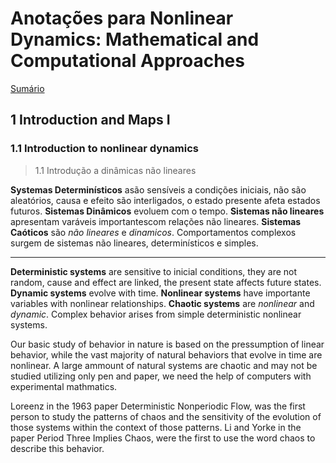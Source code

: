 # Anotações para Nonlinear Dynamics: Mathematical and Computational Approaches
[Sumário](README.md)

## 1 Introduction and Maps I

### 1.1 Introduction to nonlinear dynamics
> 1.1 Introdução a dinâmicas não lineares

**Systemas Determinísticos** asão sensíveis a condições iniciais, não são aleatórios, causa e efeito são interligados, o estado presente afeta estados futuros.
**Sistemas Dinâmicos** evoluem com o tempo.
**Sistemas não lineares** apresentam varáveis importantescom relações não lineares.
**Sistemas Caóticos** são *não lineares* e *dinamicos*.
Comportamentos complexos surgem de sistemas não lineares, determinísticos e simples. 

------
**Deterministic systems** are sensitive to inicial conditions, they are not random, cause and effect are linked, the present state affects future states.
**Dynamic systems** evolve with time.
**Nonlinear systems** have importante variables with nonlinear relationships.
**Chaotic systems** are *nonlinear* and *dynamic*.
Complex behavior arises from simple deterministic nonlinear systems.

Our basic study of behavior in nature is based on the pressumption of linear behavior, while the vast majority of natural behaviors that evolve in time are nonlinear. A large ammount of natural systems are chaotic and may not be studied utilizing only pen and paper, we need the help of computers with experimental mathmatics.

Loreenz in the 1963 paper Deterministic Nonperiodic Flow, was the first person to study the patterns of chaos and the sensitivity of the evolution of those systems within the context of those patterns.
Li and Yorke in the paper Period Three Implies Chaos, were the first to use the word chaos to describe this behavior.


